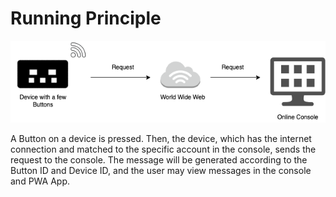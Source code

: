 # Running Principle
![alt text](../assets/req_principle.png)

A Button on a device is pressed. Then, the device, which has the internet connection and matched to the
specific account in the console, sends the request to the console. The message will be generated according to
the Button ID and Device ID, and the user may view messages in the console and PWA App.


